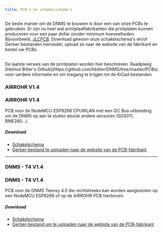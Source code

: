 ```yaml
---
title: PCB's en schakelschema's
---
```


De beste manier om de DNMS te bouwen is door een van onze PCBs te gebruiken.
Er zijn nu heel wat printplaatfabrikanten die printplaten kunnen produceren voor een paar dollar zonder minimum hoeveelheden. Bijvoorbeeld, [JLCPCB](https://jlcpcb.com/).
Download gewoon onze schakelschema's en/of Gerber-bestanden hieronder, upload ze naar de website van de fabrikant en bestel uw PCBs.

<br>
De laatste versies van de printplaten worden hier beschreven. Raadpleeg [Helmut Bitter's Github](https://github.com/hbitter/DNMS/tree/master/PCBs) voor verdere informatie en om toegang te krijgen tot de KiCad bestanden.

### AIRROHR V1.4
### AIRROHR V1.4
PCB voor de NodeMCU ESP8266 CPUWLAN met een I2C Bus uitbreiding om de DNMS op aan te sluiten alsook andere sensoren (SDS011, BME280...).


##### Download
* [Schakelschema](..docsdnmsairrohr-PCB-circuit-diagram.pdf)
* [Gerber-bestand te uploaden naar de website van de PCB-fabrikant](../docs/dnms/airrohr-PCB-circuit-diagram-gerber.zip)

---

### DNMS - T4 V1.4
### DNMS - T4 V1.4
PCB voor de DNMS Teensy 4.0 die rechtstreeks kan worden aangesloten op een NodeMCU ESP8266 of op de AIRROHR PCB hierboven.


##### Download
* [Schakelschema](..docsdnmsdnms-noise-measuring-teensy-40-circuit-diagram.pdf)
* [Gerber-bestand om te uploaden naar de website van de PCB-fabrikant](..docsdnmsdnms-noise-measuring-teensy-40-circuit-gerber.zip)

